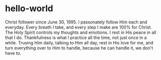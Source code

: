 # hello-world
Christ follower since June 30, 1995. I passonately follow Him each and everyday. Every breath I take, and every step I make are 100% for Christ. The Holy Spirit controls my thoughts and emotions. I rest in His peace in all that I do. Thankfulness is what I practice all the time, not just once in a while. Trusing Him daily, talking to Him all day, rest in His love for me, and turn everything over to Him to handle, because he can handle it, we don't have to.
